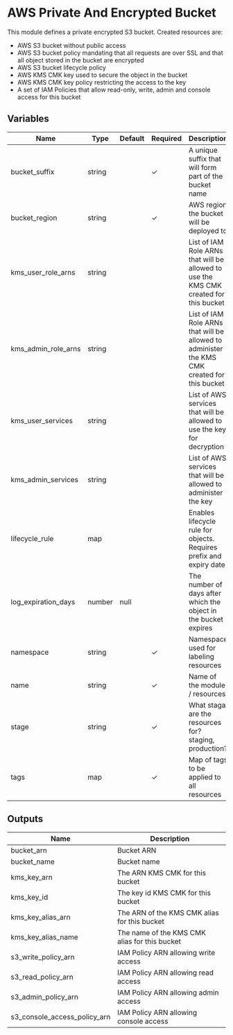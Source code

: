 # AWS Private And Encrypted Bucket

This module defines a private encrypted S3 bucket. Created resources are:

- AWS S3 bucket without public access
- AWS S3 bucket policy mandating that all requests are over SSL and that all object stored in the bucket are encrypted
- AWS S3 bucket lifecycle policy
- AWS KMS CMK key used to secure the object in the bucket
- AWS KMS CMK key policy restricting the access to the key
- A set of IAM Policies that allow read-only, write, admin and console access for this bucket

## Variables

| Name                | Type   | Default | Required | Description
|---------------------|--------| ------- | -------- | --------------------------------------------------------------------------
| bucket_suffix       | string |         | ✓        | A unique suffix that will form part of the bucket name
| bucket_region       | string |         | ✓        | AWS region the bucket will be deployed to
| kms_user_role_arns  | string |         |          | List of IAM Role ARNs that will be allowed to use the KMS CMK created for this bucket
| kms_admin_role_arns | string |         |          | List of IAM Role ARNs that will be allowed to administer the KMS CMK created for this bucket
| kms_user_services   | string |         |          | List of AWS services that will be allowed to use the key for decryption
| kms_admin_services  | string |         |          | List of AWS services that will be allowed to administer the key
| lifecycle_rule      | map    |         |          | Enables lifecycle rule for objects. Requires prefix and expiry date
| log_expiration_days | number |   null  |          | The number of days after which the object in the bucket expires
| namespace           | string |         | ✓        | Namespace used for labeling resources
| name                | string |         | ✓        | Name of the module / resources
| stage               | string |         | ✓        | What staga are the resources for? staging, production?
| tags                | map    |         | ✓        | Map of tags to be applied to all resources

## Outputs

| Name                         | Description                                                       |
| ---------------------------- | ----------------------------------------------------------------- |
| bucket_arn                   | Bucket ARN                                                        |
| bucket_name                  | Bucket name                                                       |
| kms_key_arn                  | The ARN KMS CMK for this bucket                                   |
| kms_key_id                   | The key id KMS CMK for this bucket                                |
| kms_key_alias_arn            | The ARN of the KMS CMK alias for this bucket                      |
| kms_key_alias_name           | The name of the KMS CMK alias for this bucket                     |
| s3_write_policy_arn          | IAM Policy ARN allowing write access                              |
| s3_read_policy_arn           | IAM Policy ARN allowing read access                               |
| s3_admin_policy_arn          | IAM Policy ARN allowing admin access                              |
| s3_console_access_policy_arn | IAM Policy ARN allowing console access                            |


